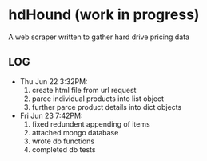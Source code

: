 # hdHound (work in progress)
A web scraper written to gather hard drive pricing data
## LOG
  * Thu Jun 22 3:32PM:
    1. create html file from url request
    2. parce individual products into list object
    3. further parce product details into dict objects
  * Fri Jun 23 7:42PM:
    1. fixed redundent appending of items
    2. attached mongo database
    3. wrote db functions
    4. completed db tests
